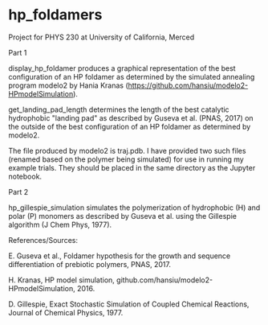 # hp_foldamers
Project for PHYS 230 at University of  California, Merced

Part 1

display_hp_foldamer produces a graphical representation of the best configuration of an HP foldamer as determined by the simulated annealing program modelo2 by Hania Kranas (https://github.com/hansiu/modelo2-HPmodelSimulation).

get_landing_pad_length determines the length of the best catalytic hydrophobic "landing pad" as described by Guseva et al. (PNAS, 2017) on the outside of the best configuration of an HP foldamer as determined by modelo2.

The file produced by modelo2 is traj.pdb. I have provided two such files (renamed based on the polymer being simulated) for use in running my example trials. They should be placed in the same directory as the Jupyter notebook.

Part 2

hp_gillespie_simulation simulates the polymerization of hydrophobic (H) and polar (P) monomers as described by Guseva et al. using the Gillespie algorithm (J Chem Phys, 1977).

References/Sources:

E. Guseva et al., Foldamer hypothesis for the growth and sequence differentiation of prebiotic polymers, PNAS, 2017.

H. Kranas, HP model simulation, github.com/hansiu/modelo2-HPmodelSimulation, 2016.

D. Gillespie, Exact Stochastic Simulation of Coupled Chemical Reactions, Journal of Chemical Physics, 1977.
